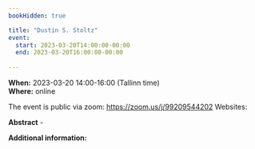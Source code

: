 ```yaml
---
bookHidden: true

title: "Dustin S. Stoltz"
event:
  start: 2023-03-20T14:00:00-00:00
  end: 2023-03-20T16:00:00-00:00
  
---
```


**When:** 2023-03-20 14:00-16:00 (Tallinn time)   
**Where:** online 

The event is public via zoom: https://zoom.us/j/99209544202
Websites: 

<!--more-->
**Abstract** -

**Additional information:** 
